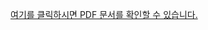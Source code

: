 [여기를 클릭하시면 PDF 문서를 확인할 수 있습니다.](https://github.com/oncliff-climing/k8s_toy/blob/master/Eucalyptus_K8S_Toy)
